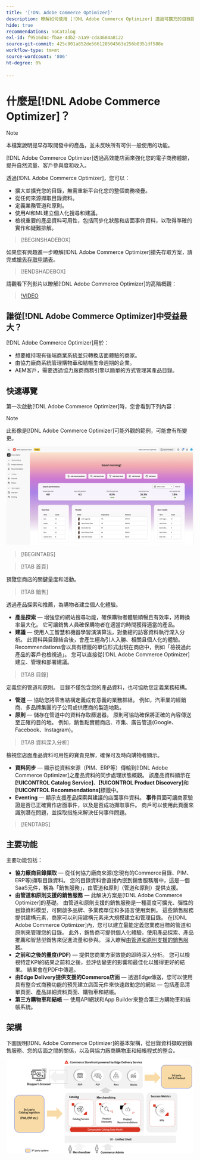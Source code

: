 ```yaml
---
title: '[!DNL Adobe Commerce Optimizer]'
description: 瞭解如何使用 [!DNL Adobe Commerce Optimizer] 透過可擴充的目錄提供快速、高效能的店面，讓您透過增加流量和推動更高的參與度和轉換率，最佳化現有的電子商務後端。
hide: true
recommendations: noCatalog
exl-id: f9516d4c-fbae-4db2-a1a9-cda3684a8122
source-git-commit: 425c801a852de566120504563e256b0351df588e
workflow-type: tm+mt
source-wordcount: '806'
ht-degree: 0%

---
```


# 什麼是[!DNL Adobe Commerce Optimizer]？

>[!NOTE]
>
>本檔案說明提早存取開發中的產品，並未反映所有可供一般使用的功能。

[!DNL Adobe Commerce Optimizer]透過高效能店面來強化您的電子商務體驗，提升自然流量、客戶參與度和收入。

透過[!DNL Adobe Commerce Optimizer]，您可以：

- 擴大並擴充您的目錄，無需重新平台化您的整個商務棧疊。
- 從任何來源擷取目錄資料。
- 定義業務管道和原則。
- 使用AI和ML建立個人化搜尋和建議。
- 檢視重要的產品資料可用性，包括同步化狀態和店面事件資料，以取得準確的實作和疑難排解。

>[!BEGINSHADEBOX]

如果您有興趣進一步瞭解[!DNL Adobe Commerce Optimizer]搶先存取方案，請完成[搶先存取申請表](https://forms.office.com/Pages/ResponsePage.aspx?id=Wht7-jR7h0OUrtLBeN7O4WOxhjY2doZPikS2hIbfmL5UMlhTMTYzVDhPQVFNTUFYUjJHNlRKTE5TWS4u)。

>[!ENDSHADEBOX]

請觀看下列影片以瞭解[!DNL Adobe Commerce Optimizer]的高階概觀：

>[!VIDEO](https://video.tv.adobe.com/v/3450474?captions=chi_hant)

## 誰從[!DNL Adobe Commerce Optimizer]中受益最大？

[!DNL Adobe Commerce Optimizer]用於：

- 想要維持現有後端商業系統並只轉換店面體驗的商家。
- 由協力廠商系統管理購物車和結帳生命週期的企業。
- AEM客戶，需要透過協力廠商商務引擎以簡單的方式管理其產品目錄。

## 快速導覽

第一次啟動[!DNL Adobe Commerce Optimizer]時，您會看到下列內容：

>[!NOTE]
>
>此影像是[!DNL Adobe Commerce Optimizer]可能外觀的範例，可能會有所變更。

![[!DNL Adobe Commerce Optimizer] UI](./assets/user-interface.png)

>[!BEGINTABS]

>[!TAB 首頁]

預覽您商店的關鍵量度和活動。

>[!TAB 銷售]

透過產品探索和推薦，為購物者建立個人化體驗。

- **產品探索** — 增強您的網站搜尋功能，確保購物者體驗順暢且有效率，將轉換率最大化。 它可讓銷售人員確保購物者在適當的時間獲得適當的產品。
- **建議** — 使用人工智慧和機器學習演演算法，對彙總的訪客資料執行深入分析。 此資料與目錄結合後，會產生極為引人入勝、相關且個人化的體驗。 Recommendations會以具有標籤的單位形式出現在商店中，例如「檢視過此產品的客戶也檢視過」。 您可以直接從[!DNL Adobe Commerce Optimizer]建立、管理和部署建議。

>[!TAB 目錄]

定義您的管道和原則。 目錄不僅包含您的產品資料，也可協助您定義業務結構。

- **管道** — 協助您將零售結構定義成有意義的業務群組。 例如，汽車業的經銷商、多品牌集團的子公司或供應商的製造地點。
- **原則** — 儲存在管道中的資料存取篩選器。 原則可協助確保將正確的內容傳送至正確的目的地。 例如，銷售點實體商店、市集、廣告管道(Google、Facebook、Instagram)。

>[!TAB 資料深入分析]

檢視您店面產品資料可用性的寶貴見解，確保可及時向購物者顯示。

- **資料同步** — 顯示從資料來源（PIM、ERP等）傳輸到[!DNL Adobe Commerce Optimizer]之產品資料的同步處理狀態概觀。 該產品資料顯示在&#x200B;**[!UICONTROL Catalog Service]**、**[!UICONTROL Product Discovery]**&#x200B;和&#x200B;**[!UICONTROL Recommendations]**&#x200B;標籤中。
- **Eventing** — 顯示支援產品探索與建議的店面事件資料。 **事件**&#x200B;頁面可讓商家驗證是否已正確實作店面事件，以及是否成功擷取事件。 商戶可以使用此頁面來識別潛在問題，並採取措施來解決任何事件問題。

>[!ENDTABS]

## 主要功能

主要功能包括：

- **協力廠商目錄擷取** — 從任何協力廠商來源(您現有的Commerce目錄、PIM、ERP等)擷取目錄資料。 您的目錄資料會直接內嵌到銷售服務層中，這是一個SaaS元件，稱為「銷售服務」，由管道和原則（管道和原則）提供支援。
- **由管道和原則支援的銷售服務** — 此解決方案是[!DNL Adobe Commerce Optimizer]的基礎。 由管道和原則支援的銷售服務是一種高度可擴充、彈性的目錄資料模型，可開啟多品牌、多業務單位和多語言使用案例。 這些銷售服務提供建構元素，商家可以利用建構元素來大規模建立和管理目錄。 在[!DNL Adobe Commerce Optimizer]內，您可以建立最能定義您業務目標的管道和原則來管理您的目錄。 此外，銷售商可提供個人化體驗，使用產品探索&#x200B;、產品推薦&#x200B;和智慧型銷售來促進流量和參與。 深入瞭解[由管道和原則支援的銷售服務](./merchandising/overview.md)。
- **之前和之後的量度(PDF)** — 提供您商業方案效能的即時深入分析。 您可以檢視特定KPI的結果之前和之後，並評估變更的影響和最佳化以獲得更好的結果。 結果會在PDF中傳遞。
- **由Edge Delivery提供支援的Commerce店面** — 透過Edge傳送，您可以使用具有整合式商務功能的預先建立店面元件來快速啟動您的網站 — 包括產品清單頁面、產品詳細資料頁面、購物車和結帳。
- **第三方購物車和結帳** — 使用API網狀和App Builder來整合第三方購物車和結帳系統。

## 架構

下圖說明[!DNL Adobe Commerce Optimizer]的基本架構，從目錄資料擷取到銷售服務、您的店面之間的關係，以及與協力廠商購物車和結帳程式的整合。

![[!DNL Adobe Commerce Optimizer]架構](./assets/architecture.png)
